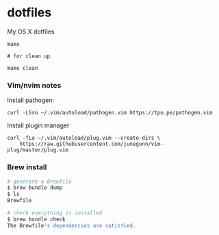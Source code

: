 # dotfiles
My OS X dotfiles

```
make

# for clean up

make clean
```

### Vim/nvim notes

Install pathogen:
```
curl -LSso ~/.vim/autoload/pathogen.vim https://tpo.pe/pathogen.vim
```

Install plugin manager
```
curl -fLo ~/.vim/autoload/plug.vim --create-dirs \
    https://raw.githubusercontent.com/junegunn/vim-plug/master/plug.vim
```


### Brew install

```bash
# generate a Brewfile
$ brew bundle dump
$ ls
Brewfile

# check everything is installed
$ brew bundle check
The Brewfile's dependencies are satisfied.
```
